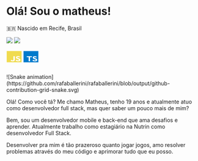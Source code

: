 # Olá! Sou o matheus!

🇧🇷 Nascido em Recife, Brasil

<div>
  <img height="180em" src="https://github-readme-stats.vercel.app/api?username=matheus2-andrade&show_icons=true&theme=dark&show&include_all_commits=true&count_private=true"/>

  <img height="180em" src="https://github-readme-stats.vercel.app/api/top-langs/?username=matheus2-andrade&layout=compact&langs_count=7&theme=dark&show"/>
</div>

<div style="display: inline_block"><br>
  <img align="center" alt="Matheus-Js" height="30" width="40" src="https://raw.githubusercontent.com/devicons/devicon/master/icons/javascript/javascript-plain.svg">
  <img align="center" alt="Matheus-Ts" height="30" width="40" src="https://raw.githubusercontent.com/devicons/devicon/master/icons/typescript/typescript-plain.svg">
</div>

##

<div>
  ![Snake animation](https://github.com/rafaballerini/rafaballerini/blob/output/github-contribution-grid-snake.svg)
</div>

Olá! Como você tá?
Me chamo Matheus, tenho 19 anos e atualmente atuo como desenvolvedor full stack, mas quer saber um pouco mais de mim?

Bem, sou um desenvolvedor mobile e back-end que ama desafios e aprender. Atualmente trabalho como estagiário na Nutrin como desenvolvedor Full Stack.

Desenvolver pra mim é tão prazeroso quanto jogar jogos, amo resolver problemas através do meu código e aprimorar tudo que eu posso.
